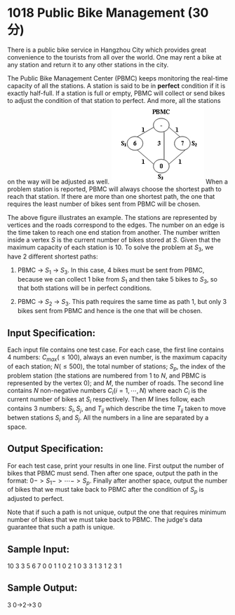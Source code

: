 # 1018 Public Bike Management (30 分)

There is a public bike service in Hangzhou City which provides great convenience to the tourists from all over the world. One may rent a bike at any station and return it to any other stations in the city.

The Public Bike Management Center (PBMC) keeps monitoring the real-time capacity of all the stations. A station is said to be in **perfect** condition if it is exactly half-full. If a station is full or empty, PBMC will collect or send bikes to adjust the condition of that station to perfect. And more, all the stations on the way will be adjusted as well.
![1018](../image/1018.png)
When a problem station is reported, PBMC will always choose the shortest path to reach that station. If there are more than one shortest path, the one that requires the least number of bikes sent from PBMC will be chosen.

The above figure illustrates an example. The stations are represented by vertices and the roads correspond to the edges. The number on an edge is the time taken to reach one end station from another. The number written inside a vertex $S$ is the current number of bikes stored at $S$. Given that the maximum capacity of each station is 10. To solve the problem at $S_3$, we have 2 different shortest paths:

1. PBMC -> $S_1$ -> $S_3$. In this case, 4 bikes must be sent from PBMC, because we can collect 1 bike from $S_1$ and then take 5 bikes to $S_3$, so that both stations will be in perfect conditions.

2. PBMC -> $S_2$ -> $S_3$. This path requires the same time as path 1, but only 3 bikes sent from PBMC and hence is the one that will be chosen.

## Input Specification:
Each input file contains one test case. For each case, the first line contains 4 numbers: $C_{max}(≤ 100)$, always an even number, is the maximum capacity of each station; $N (≤ 500)$, the total number of stations; $S_p$, the index of the problem station (the stations are numbered from 1 to $N$, and PBMC is represented by the vertex 0); and $M$, the number of roads. The second line contains $N$ non-negative numbers $C_i (i = 1, \cdots, N)$ where each $C_i$ is the current number of bikes at $S_i$ respectively. Then $M$ lines follow, each contains 3 numbers: $S_i, S_j$, and $T_{ij}$ which describe the time $T_{ij}$ taken to move betwen stations $S_i$ and $S_j$. All the numbers in a line are separated by a space.

## Output Specification:
For each test case, print your results in one line. First output the number of bikes that PBMC must send. Then after one space, output the path in the format: $0 -> S_1 -> \cdots -> S_p$. Finally after another space, output the number of bikes that we must take back to PBMC after the condition of $S_p$ is adjusted to perfect.

Note that if such a path is not unique, output the one that requires minimum number of bikes that we must take back to PBMC. The judge's data guarantee that such a path is unique.

## Sample Input:
10 3 3 5
6 7 0
0 1 1
0 2 1
0 3 3
1 3 1
2 3 1

## Sample Output:
3 0->2->3 0

